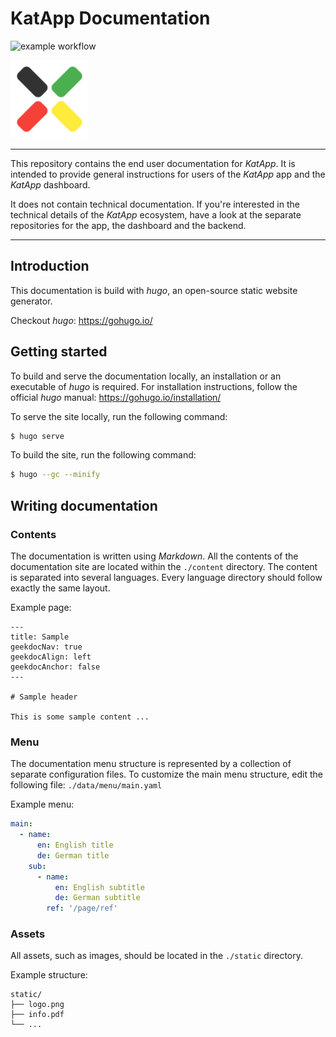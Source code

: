 # KatApp Documentation

![example workflow](https://github.com/kat-app/katapp-docs/actions/workflows/hugo-deploy.yaml/badge.svg)

<img src="./static/katapp-logo.png" width="125">

---

This repository contains the end user documentation for *KatApp*. It is intended to provide general instructions for users of the *KatApp* app and the *KatApp* dashboard.

It does not contain technical documentation. If you're interested in the technical details of the *KatApp* ecosystem, have a look at the separate repositories for the app, the dashboard and the backend.

---

## Introduction

This documentation is build with *hugo*, an open-source static website generator.

Checkout *hugo*: https://gohugo.io/

## Getting started

To build and serve the documentation locally, an installation or an executable of *hugo* is required. For installation instructions, follow the official *hugo* manual: https://gohugo.io/installation/

To serve the site locally, run the following command:

```sh
$ hugo serve
```

To build the site, run the following command:

```sh
$ hugo --gc --minify
```

## Writing documentation

### Contents

The documentation is written using *Markdown*. All the contents of the documentation site are located within the `./content` directory. The content is separated into several languages. Every language directory should follow exactly the same layout.

Example page:

```
---
title: Sample
geekdocNav: true
geekdocAlign: left
geekdocAnchor: false
---

# Sample header

This is some sample content ...
```

### Menu

The documentation menu structure is represented by a collection of separate configuration files. To customize the main menu structure, edit the following file: `./data/menu/main.yaml`

Example menu:

```yml
main:
  - name:
      en: English title
      de: German title
    sub:
      - name:
          en: English subtitle
          de: German subtitle
        ref: '/page/ref'
```

### Assets

All assets, such as images, should be located in the `./static` directory.

Example structure:

```
static/
├── logo.png
├── info.pdf
└── ...
```